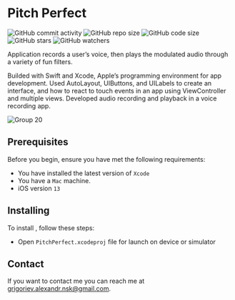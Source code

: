 # Pitch Perfect

![GitHub commit activity](https://img.shields.io/github/commit-activity/y/AlexCZ-RUS/VoiceRecorder)
![GitHub repo size](https://img.shields.io/github/repo-size/AlexCZ-RUS/VoiceRecorder)
![GitHub code size](https://img.shields.io/github/languages/code-size/AlexCZ-RUS/VoiceRecorder)
![GitHub stars](https://img.shields.io/github/stars/AlexCZ-RUS/VoiceRecorder?style=social)
![GitHub watchers](https://img.shields.io/github/watchers/AlexCZ-RUS/VoiceRecorder?style=social)


Application records a user’s voice, then plays the modulated audio through a variety of fun filters.

Builded with Swift and Xcode, Apple’s programming environment for app development. Used AutoLayout, UIButtons, and UILabels to create an interface, and how to react to touch events in an app using ViewController and multiple views. Developed audio recording and playback in a voice recording app.

![Group 20](https://user-images.githubusercontent.com/37674802/117974503-ea419980-b32d-11eb-905a-ef2edc160a42.png)


## Prerequisites

Before you begin, ensure you have met the following requirements:
<!--- These are just example requirements. Add, duplicate or remove as required --->
* You have installed the latest version of `Xcode`
* You have a `Mac` machine. 
* iOS version  `13` 


## Installing <Pitch Perfect>

To install <Pitch Perfect>, follow these steps:

* Open  `PitchPerfect.xcodeproj` file for launch on device or simulator

## Contact

If you want to contact me you can reach me at <grigoriev.alexandr.nsk@gmail.com>.

